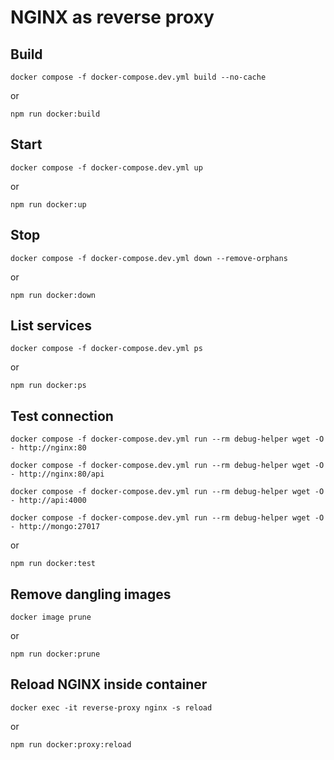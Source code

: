 # NGINX as reverse proxy

## Build

```
docker compose -f docker-compose.dev.yml build --no-cache
```

or

```
npm run docker:build
```

## Start

```
docker compose -f docker-compose.dev.yml up
```

or

```
npm run docker:up
```

## Stop

```
docker compose -f docker-compose.dev.yml down --remove-orphans
```

or

```
npm run docker:down
```

## List services

```
docker compose -f docker-compose.dev.yml ps
```

or

```
npm run docker:ps
```

## Test connection

```
docker compose -f docker-compose.dev.yml run --rm debug-helper wget -O - http://nginx:80

docker compose -f docker-compose.dev.yml run --rm debug-helper wget -O - http://nginx:80/api

docker compose -f docker-compose.dev.yml run --rm debug-helper wget -O - http://api:4000

docker compose -f docker-compose.dev.yml run --rm debug-helper wget -O - http://mongo:27017
```

or

```
npm run docker:test
```

## Remove dangling images

```
docker image prune
```

or

```
npm run docker:prune
```

## Reload NGINX inside container

```
docker exec -it reverse-proxy nginx -s reload
```

or

```
npm run docker:proxy:reload
```
